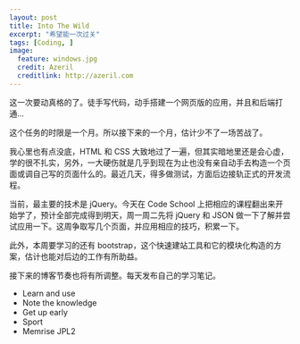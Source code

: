 ```yaml
---
layout: post
title: Into The Wild
excerpt: "希望能一次过关"
tags: [Coding, ]
image:
  feature: windows.jpg
  credit: Azeril
  creditlink: http://azeril.com
---
```



这一次要动真格的了。徒手写代码，动手搭建一个网页版的应用，并且和后端打通...

这个任务的时限是一个月。所以接下来的一个月，估计少不了一场苦战了。

我心里也有点没底，HTML 和 CSS 大致地过了一遍，但其实暗地里还是会心虚，学的很不扎实，另外，一大硬伤就是几乎到现在为止也没有亲自动手去构造一个页面或调自己写的页面什么的。最近几天，得多做测试，方面后边接轨正式的开发流程。

当前，最主要的技术是 jQuery。今天在 Code School 上把相应的课程翻出来开始学了，预计全部完成得到明天，周一周二先将 jQuery 和 JSON 做一下了解并尝试应用一下。这周争取写几个页面，并应用相应的技巧，积累一下。

此外，本周要学习的还有 bootstrap，这个快速建站工具和它的模块化构造的方案，估计也能对后边的工作有所助益。


接下来的博客节奏也将有所调整。每天发布自己的学习笔记。

- Learn and use
- Note the knowledge
- Get up early
- Sport
- Memrise JPL2